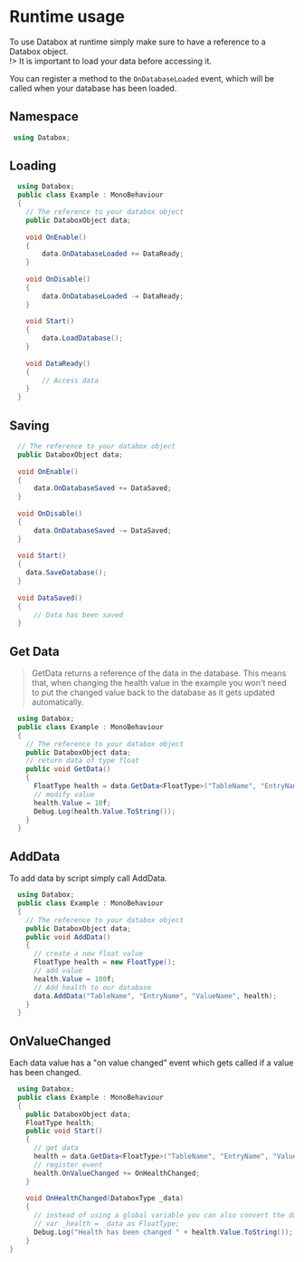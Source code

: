 # Runtime usage
To use Databox at runtime simply make sure to have a reference to a Databox object.  
!> It is important to load your data before accessing it.   

You can register a method to the `OnDatabaseLoaded` event, which will be called when your database has been loaded.

## Namespace
```csharp
 using Databox;
```  

## Loading
```csharp
  using Databox;
  public class Example : MonoBehaviour
  {
    // The reference to your databox object
    public DataboxObject data;
    
    void OnEnable()
    {
        data.OnDatabaseLoaded += DataReady;
    }
    
    void OnDisable()
    {
        data.OnDatabaseLoaded -= DataReady;
    }
    
    void Start()
    {
        data.LoadDatabase();
    }
    
    void DataReady()
    {
        // Access data
    }
  }
```

## Saving
```csharp
  // The reference to your databox object
  public DataboxObject data;
    
  void OnEnable()
  {
      data.OnDatabaseSaved += DataSaved;
  }
    
  void OnDisable()
  {
      data.OnDatabaseSaved -= DataSaved;
  }
    
  void Start()
  {
    data.SaveDatabase();
  }
    
  void DataSaved()
  {
      // Data has been saved
  }

```
  
## Get Data
> GetData returns a reference of the data in the database. This means that, when changing the health value in the example you won't need to put the changed value back to the database as it gets updated automatically.
  
```csharp
  using Databox;
  public class Example : MonoBehaviour
  {
    // The reference to your databox object
    public DataboxObject data;
    // return data of type float
    public void GetData()
    {
      FloatType health = data.GetData<FloatType>("TableName", "EntryName", "ValueName");
      // modify value
      health.Value = 10f;
      Debug.Log(health.Value.ToString());
    }
  }
```  

## AddData  
To add data by script simply call AddData.
```csharp
  using Databox;
  public class Example : MonoBehaviour
  {
    // The reference to your databox object
    public DataboxObject data;
    public void AddData()
    {
      // create a new float value
      FloatType health = new FloatType();
      // add value
      health.Value = 100f;
      // Add health to our database
      data.AddData("TableName", "EntryName", "ValueName", health);
    }
  }
```  

## OnValueChanged
Each data value has a "on value changed" event which gets called if a value has been changed.  
```csharp
  using Databox;
  public class Example : MonoBehaviour
  {
    public DataboxObject data;
    FloatType health;
    public void Start()
    {
      // get data
      health = data.GetData<FloatType>("TableName", "EntryName", "ValueName");
      // register event
      health.OnValueChanged += OnHealthChanged;
    }
    
    void OnHealthChanged(DataboxType _data)
    {
      // instead of using a global variable you can also convert the data back
      // var _health = _data as FloatType;
      Debug.Log("Health has been changed " + health.Value.ToString());
    }
}
```
  
 
